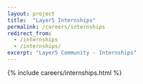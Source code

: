 ```yaml
---
layout: project
title:  "Layer5 Internships"
permalink: /careers/internships
redirect_from:
  - /internships
  - /internships/
excerpt: "Layer5 Community - Internships"
---
```


{% include careers/internships.html %}
